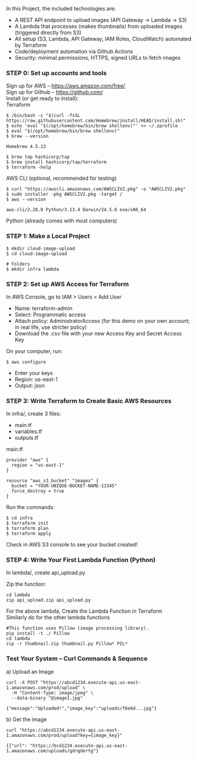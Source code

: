 In this Project, the included technologies are:

- A REST API endpoint to upload images (API Gateway → Lambda → S3)
- A Lambda that processes (makes thumbnails) from uploaded images (triggered directly from S3)
- All setup (S3, Lambda, API Gateway, IAM Roles, CloudWatch) automated by Terraform
- Code/deployment automation via Github Actions
- Security: minimal permissions, HTTPS, signed URLs to fetch images

### STEP 0: Set up accounts and tools
Sign up for AWS – https://aws.amazon.com/free/ <br />
Sign up for Github – https://github.com/ <br />
Install (or get ready to install): <br />
Terraform
```
$ /bin/bash -c "$(curl -fsSL https://raw.githubusercontent.com/Homebrew/install/HEAD/install.sh)"
$ echo 'eval "$(/opt/homebrew/bin/brew shellenv)"' >> ~/.zprofile
$ eval "$(/opt/homebrew/bin/brew shellenv)"
$ brew --version

Homebrew 4.5.13

$ brew tap hashicorp/tap
$ brew install hashicorp/tap/terraform
$ terraform -help
```
AWS CLI (optional, recommended for testing)
```
$ curl "https://awscli.amazonaws.com/AWSCLIV2.pkg" -o "AWSCLIV2.pkg"
$ sudo installer -pkg AWSCLIV2.pkg -target /
$ aws --version

aws-cli/2.28.0 Python/3.13.4 Darwin/24.5.0 exe/x86_64
```

Python (already comes with most computers)

### STEP 1: Make a Local Project
```
$ mkdir cloud-image-upload
$ cd cloud-image-upload

# Folders
$ mkdir infra lambda
```

### STEP 2: Set up AWS Access for Terraform
In AWS Console, go to IAM > Users > Add User
- Name: terraform-admin
- Select: Programmatic access
- Attach policy: AdministratorAccess (for this demo on your own account; in real life, use stricter policy)
- Download the .csv file with your new Access Key and Secret Access Key

On your computer, run:
```
$ aws configure
```
- Enter your keys
- Region: us-east-1
- Output: json

### STEP 3: Write Terraform to Create Basic AWS Resources
In infra/, create 3 files:

- main.tf
- variables.tf
- outputs.tf

main.tf 
```
provider "aws" {
  region = "us-east-1"
}

resource "aws_s3_bucket" "images" {
  bucket = "YOUR-UNIQUE-BUCKET-NAME-12345"
  force_destroy = true
}
```

Run the commands:
```
$ cd infra
$ terraform init
$ terraform plan
$ terraform apply
```
Check in AWS S3 console to see your bucket created!

### STEP 4: Write Your First Lambda Function (Python)
In lambda/, create api_upload.py <br />

Zip the function:
```
cd lambda
zip api_upload.zip api_upload.py
```
For the above lambda, Create the Lambda Function in Terraform <br />
Similarly do for the other lambda functions <br />

```
#This function uses Pillow (image processing library).
pip install -t ./ Pillow
cd lambda
zip -r thumbnail.zip thumbnail.py Pillow* PIL*
```

### Test Your System – Curl Commands & Sequence
a) Upload an Image
```
curl -X POST "https://abcd1234.execute-api.us-east-1.amazonaws.com/prod/upload" \
  -H "Content-Type: image/jpeg" \
  --data-binary "@image1.jpg"

{"message":"Uploaded!","image_key":"uploads/f6e6d...jpg"}

```

b) Get the image
```
curl "https://abcd1234.execute-api.us-east-1.amazonaws.com/prod/upload?key={image_key}"

{{"url": "https://bcd1234.execute-api.us-east-1.amazonaws.com/uploads/gdrgdertg"}
```






